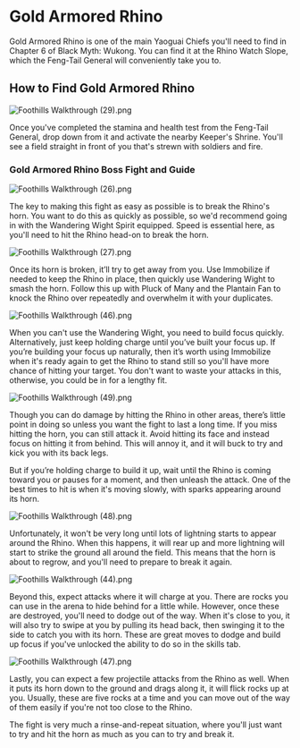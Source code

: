 # Gold Armored Rhino

Gold Armored Rhino is one of the main Yaoguai Chiefs you'll need to find in Chapter 6 of Black Myth: Wukong. You can find it at the Rhino Watch Slope, which the Feng-Tail General will conveniently take you to. 

## How to Find Gold Armored Rhino

![Foothills Walkthrough \(29\).png](https://oyster.ignimgs.com/mediawiki/apis.ign.com/black-myth-wukong/f/f6/Foothills_Walkthrough_%2829%29.png)

Once you've completed the stamina and health test from the Feng-Tail General, drop down from it and activate the nearby Keeper's Shrine. You'll see a field straight in front of you that's strewn with soldiers and fire. 

### Gold Armored Rhino Boss Fight and Guide

![Foothills Walkthrough \(26\).png](https://oyster.ignimgs.com/mediawiki/apis.ign.com/black-myth-wukong/0/0b/Foothills_Walkthrough_%2826%29.png)

The key to making this fight as easy as possible is to break the Rhino's horn. You want to do this as quickly as possible, so we'd recommend going in with the Wandering Wight Spirit equipped. Speed is essential here, as you'll need to hit the Rhino head-on to break the horn. 

![Foothills Walkthrough \(27\).png](https://oyster.ignimgs.com/mediawiki/apis.ign.com/black-myth-wukong/b/b2/Foothills_Walkthrough_%2827%29.png)

Once its horn is broken, it’ll try to get away from you. Use Immobilize if needed to keep the Rhino in place, then quickly use Wandering Wight to smash the horn. Follow this up with Pluck of Many and the Plantain Fan to knock the Rhino over repeatedly and overwhelm it with your duplicates. 

![Foothills Walkthrough \(46\).png](https://oyster.ignimgs.com/mediawiki/apis.ign.com/black-myth-wukong/8/87/Foothills_Walkthrough_%2846%29.png)

When you can't use the Wandering Wight, you need to build focus quickly. Alternatively, just keep holding charge until you’ve built your focus up. If you’re building your focus up naturally, then it’s worth using Immobilize when it's ready again to get the Rhino to stand still so you'll have more chance of hitting your target. You don't want to waste your attacks in this, otherwise, you could be in for a lengthy fit. 

![Foothills Walkthrough \(49\).png](https://oyster.ignimgs.com/mediawiki/apis.ign.com/black-myth-wukong/e/e4/Foothills_Walkthrough_%2849%29.png)

Though you can do damage by hitting the Rhino in other areas, there’s little point in doing so unless you want the fight to last a long time. If you miss hitting the horn, you can still attack it. Avoid hitting its face and instead focus on hitting it from behind. This will annoy it, and it will buck to try and kick you with its back legs. 

But if you’re holding charge to build it up, wait until the Rhino is coming toward you or pauses for a moment, and then unleash the attack. One of the best times to hit is when it's moving slowly, with sparks appearing around its horn. 

![Foothills Walkthrough \(48\).png](https://oyster.ignimgs.com/mediawiki/apis.ign.com/black-myth-wukong/5/5e/Foothills_Walkthrough_%2848%29.png)

Unfortunately, it won't be very long until lots of lightning starts to appear around the Rhino. When this happens, it will rear up and more lightning will start to strike the ground all around the field. This means that the horn is about to regrow, and you'll need to prepare to break it again. 

![Foothills Walkthrough \(44\).png](https://oyster.ignimgs.com/mediawiki/apis.ign.com/black-myth-wukong/1/18/Foothills_Walkthrough_%2844%29.png)

Beyond this, expect attacks where it will charge at you. There are rocks you can use in the arena to hide behind for a little while. However, once these are destroyed, you'll need to dodge out of the way. When it's close to you, it will also try to swipe at you by pulling its head back, then swinging it to the side to catch you with its horn. These are great moves to dodge and build up focus if you've unlocked the ability to do so in the skills tab. 

![Foothills Walkthrough \(47\).png](https://oyster.ignimgs.com/mediawiki/apis.ign.com/black-myth-wukong/1/11/Foothills_Walkthrough_%2847%29.png)

Lastly, you can expect a few projectile attacks from the Rhino as well. When it puts its horn down to the ground and drags along it, it will flick rocks up at you. Usually, these are five rocks at a time and you can move out of the way of them easily if you're not too close to the Rhino. 

The fight is very much a rinse-and-repeat situation, where you'll just want to try and hit the horn as much as you can to try and break it. 

